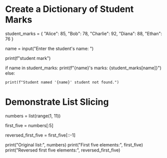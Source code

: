 #  Create a Dictionary of Student Marks
student_marks = {
    "Alice": 85,
    "Bob": 78,
    "Charlie": 92,
    "Diana": 88,
    "Ethan": 76
}


name = input("Enter the student's name: ")

print(f"student mark")

if name in student_marks:
    print(f"{name}'s marks: {student_marks[name]}")
else:
    
    print(f"Student named '{name}' student not found.")


#  Demonstrate List Slicing 

numbers = list(range(1, 11))


first_five = numbers[:5]


reversed_first_five = first_five[::-1]


print("Original list:", numbers)
print("First five elements:", first_five)
print("Reversed first five elements:", reversed_first_five)


